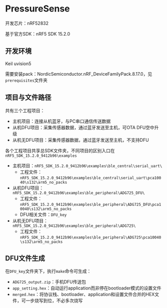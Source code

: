 # PressureSense

开发芯片：nRF52832

基于官方SDK：nRF5 SDK 15.2.0



## 开发环境

Keil uvision5

需要安装pack：NordicSemiconductor.nRF_DeviceFamilyPack.8.17.0，见`prerequisites`文件夹



## 项目与文件路径

共有三个工程项目：

- 主机项目：连接从机蓝牙，与PC串口通信传送数据
- 从机DFU项目：采集传感器数据，通过蓝牙发送至主机，可OTA DFU空中升级
- 从机无DFU项目：采集传感器数据，通过蓝牙发送至主机，不支持DFU



各个工程项目共享总SDK文件夹，不同项目的区别入口在`nRF5_SDK_15.2.0_9412b96\examples`

- 主机项目：`nRF5_SDK_15.2.0_9412b96\examples\ble_central\serial_uart\`
  - 工程文件：`nRF5_SDK_15.2.0_9412b96\examples\ble_central\serial_uart\pca10040\s132\arm5_no_packs`
- 从机DFU项目：`nRF5_SDK_15.2.0_9412b96\examples\ble_peripheral\ADG725_DFU\`
  - 工程文件：`nRF5_SDK_15.2.0_9412b96\examples\ble_peripheral\ADG725_DFU\pca10040\s132\arm5_no_packs`
  - DFU相关文件：`DFU_key`
- 从机无DFU项目：`nRF5_SDK_15.2.0_9412b96\examples\ble_peripheral\ADG725\`
  - 工程文件：`nRF5_SDK_15.2.0_9412b96\examples\ble_peripheral\ADG725\pca10040\s132\arm5_no_packs`



## DFU文件生成

在`DFU_key`文件夹下，执行`make`命令可生成：

- `ADG725_output.zip`：手机DFU传送包
- `app_setting.hex`：自动运行application而非停在bootloader模式的设置文件
- `merged.hex`：将协议栈、bootloader、application和设置文件合并的HEX文件，可一步烧写到位，不必多次烧写


